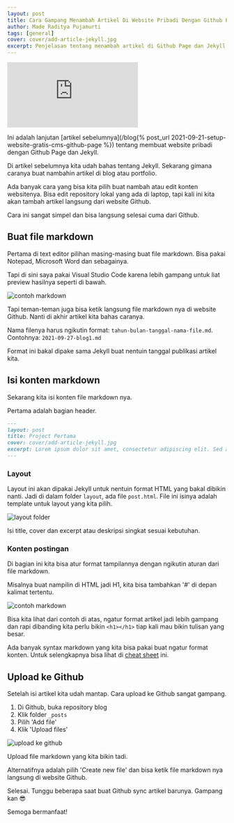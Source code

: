 ```yaml
---
layout: post
title: Cara Gampang Menambah Artikel Di Website Pribadi Dengan Github Page Dan Jekyll
author: Made Raditya Pujamurti
tags: [general]
cover: cover/add-article-jekyll.jpg
excerpt: Penjelasan tentang menambah artikel di Github Page dan Jekyll. Github Page sangat berguna kalau kita mau hosting website pribadi dengan gratis. Yang lebih serunya lagi, kita bisa tambah fitur content management system (CMS) di Github Page dengan Jekyll.
---
```


<iframe src="https://www.youtube.com/embed/UIrRt33tOpg" title="YouTube video player" frameborder="0" allow="accelerometer; autoplay; clipboard-write; encrypted-media; gyroscope; picture-in-picture" allowfullscreen></iframe>

Ini adalah lanjutan [artikel sebelumnya](/blog{% post_url 2021-09-21-setup-website-gratis-cms-github-page %}) tentang membuat website pribadi dengan Github Page dan Jekyll.

Di artikel sebelumnya kita udah bahas tentang Jekyll. Sekarang gimana caranya buat nambahin artikel di blog atau portfolio.

Ada banyak cara yang bisa kita pilih buat nambah atau edit konten websitenya. Bisa edit repository lokal yang ada di laptop, tapi kali ini kita akan tambah artikel langsung dari website Github.

Cara ini sangat simpel dan bisa langsung selesai cuma dari Github.

## Buat file markdown

Pertama di text editor pilihan masing-masing buat file markdown. Bisa pakai Notepad, Microsoft Word dan sebagainya. 

Tapi di sini saya pakai Visual Studio Code karena lebih gampang untuk liat preview hasilnya seperti di bawah.

![contoh markdown](/blog/images/blog/jekyll/md-example.png)

Tapi teman-teman juga bisa ketik langsung file markdown nya di website Github. Nanti di akhir artikel kita bahas caranya. 

Nama filenya harus ngikutin format: `tahun-bulan-tanggal-nama-file.md`. Contohnya: `2021-09-27-blog1.md`

Format ini bakal dipake sama Jekyll buat nentuin tanggal publikasi artikel kita. 

## Isi konten markdown

Sekarang kita isi konten file markdown nya. 

Pertama adalah bagian header. 

```md
---
layout: post
title: Project Pertama
cover: cover/add-article-jekyll.jpg
excerpt: Lorem ipsum dolor sit amet, consectetur adipiscing elit. Sed a euismod arcu. Integer pretium orci mauris, nec eleifend eros venenatis et. Donec lacinia pellentesque tincidunt.
---
```

### Layout

Layout ini akan dipakai Jekyll untuk nentuin format HTML yang bakal dibikin nanti. Jadi di dalam folder `layout`, ada file `post.html`. File ini isinya adalah template untuk layout yang kita pilih. 

![layout folder](/blog/images/blog/jekyll/layout-folder.png)

Isi title, cover dan excerpt atau deskripsi singkat sesuai kebutuhan. 

### Konten postingan

Di bagian ini kita bisa  atur format tampilannya dengan ngikutin aturan dari file markdown.

Misalnya buat nampilin di HTML jadi H1, kita bisa tambahkan '#' di depan kalimat tertentu. 

![contoh markdown](/blog/images/blog/jekyll/md-example.png)

Bisa kita lihat dari contoh di atas, ngatur format artikel jadi lebih gampang dan rapi dibanding kita perlu bikin `<h1></h1>` tiap kali mau bikin tulisan yang besar.

Ada banyak syntax markdown yang kita bisa pakai buat ngatur format konten. Untuk selengkapnya bisa lihat di [cheat sheet](https://www.markdownguide.org/cheat-sheet/) ini.


## Upload ke Github

Setelah isi artikel kita udah mantap. Cara upload ke Github sangat gampang.

1. Di Github, buka repository blog
1. Klik folder `_posts` 
1. Pilih 'Add file' 
1. Klik 'Upload files'

![upload ke github](/blog/images/blog/jekyll/github-upload-file.png)

Upload file markdown yang kita bikin tadi. 

Alternatifnya adalah pilih 'Create new file' dan bisa ketik file markdown nya langsung di website Github.

Selesai. Tunggu beberapa saat buat Github sync artikel barunya. Gampang kan 😎

Semoga bermanfaat!